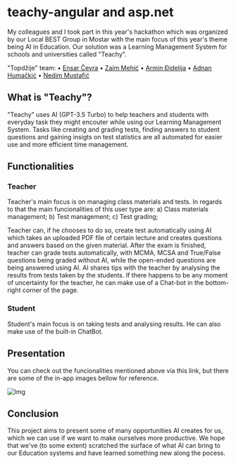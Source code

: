 # teachy-angular and asp.net
My colleagues and I took part in this year's hackathon which was organized by our Local BEST Group in Mostar with the main focus of this year's theme being AI in Education. Our solution was a Learning Management System for schools and universities called "Teachy".

"Topdžije" team:
  • [Ensar Čevra](https://github.com/EnsarCevra)
  • [Zaim Mehić](https://github.com/zmehic)
  • [Armin Đidelija](https://github.com/ArminDjidelija)
  • [Adnan Humačkić](https://github.com/AdnanHumackic)
  • [Nedim Mustafić](https://github.com/nddim)

## What is "Teachy"?
"Teachy" uses AI (GPT-3.5 Turbo) to help teachers and students with everyday task they might encouter while using our Learning Management System. Tasks like creating and grading tests, finding answers to student questions and gaining insigts on test statistics are all automated for easier use and more efficient time management.

## Functionalities

### Teacher
Teacher's main focus is on managing class materials and tests. In regards to that the main funcionalities of this user type are:
  a) Class materials management;
  b) Test management;
  c) Test grading;

Teacher can, if he chooses to do so, create test automatically using AI which takes an uploaded PDF file of certain lecture and creates questions and answers based on the given material. After the exam is finished, teacher can grade tests automatically, with MCMA, MCSA and True/False questions being graded without AI, while the open-ended questions are being answered using AI. AI shares tips with the teacher by analysing the results from tests taken by the students. If there happens to be any moment of uncertainty for the teacher, he can make use of a Chat-bot in the bottom-right corner of the page.

### Student
Student's main focus is on taking tests and analysing results. He can also make use of the built-in ChatBot.

## Presentation
You can check out the funcionalities mentioned above via this link, but there are some of the in-app images bellow for reference.

![Img](https://github.com/zmehic/teachy-angular-asp.net/assets/60481114/202ef656-f8ef-4d6f-bc80-e72d84c797aa)

## Conclusion
This project aims to present some of many opportunities AI creates for us, which we can use if we want to make ourselves more productive. We hope that we've (to some extent) scratched the surface of what AI can bring to our Education systems and have learned something new along the pocess. 

